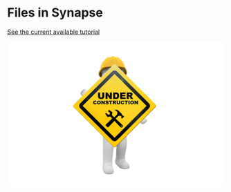# Files in Synapse
[See the current available tutorial](../python_client.md#managing-data-in-a-project)

![Under Construction](../../assets/under_construction.png)
